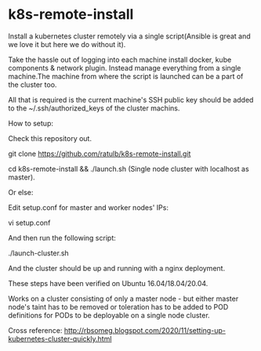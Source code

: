 # k8s-remote-install
Install a kubernetes cluster remotely via a single script(Ansible is great and we love it but here we do without it).

Take the hassle out of logging into each machine install docker, kube components & network plugin. Instead manage everything from a single machine.The machine from where the script is launched can be a part of the cluster too. 

All that is required is the current machine's SSH public key should be added to the ~/.ssh/authorized_keys of the cluster machins.

How to setup:

Check this repository out. 

git clone https://github.com/ratulb/k8s-remote-install.git


cd k8s-remote-install && ./launch.sh (Single node cluster with localhost as master).

Or else:

Edit setup.conf for master and worker nodes' IPs:

vi setup.conf

And then run the following script:

./launch-cluster.sh

And the cluster should be up and running with a nginx deployment. 

These steps have been verified on Ubuntu 16.04/18.04/20.04.

Works on a cluster consisting of only a master node - but either master node's taint has to be removed or toleration has to be added to POD definitions for PODs to be deployable on a single node cluster. 

Cross reference: http://rbsomeg.blogspot.com/2020/11/setting-up-kubernetes-cluster-quickly.html


